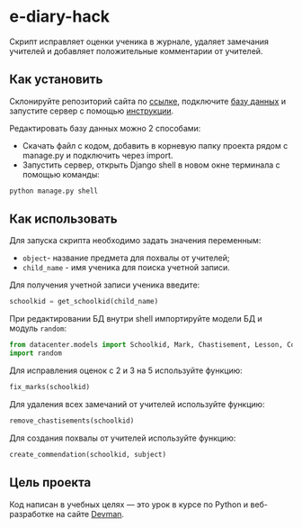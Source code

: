 # e-diary-hack

Cкрипт исправляет оценки ученика в журнале, удаляет замечания учителей и добавляет положительные комментарии от учителей.

## Как установить

Склонируйте репозиторий сайта по [ссылке](https://github.com/devmanorg/e-diary), подключите [базу данных](https://dvmn.org/filer/canonical/1562234129/166/) и запустите сервер с помощью [инструкции](https://github.com/devmanorg/e-diary/tree/master#переменные-окружения).

Редактировать базу данных можно 2 способами:

* Cкачать файл с кодом, добавить в корневую папку проекта рядом с manage.py и подключить через import.
* Запустить сервер, открыть Django shell в новом окне терминала с помощью команды:

```python
python manage.py shell
```

## Как использовать

Для запуска скрипта необходимо задать значения переменным:

* `object`- название предмета для похвалы от учителей;
* `child_name` - имя ученика для поиска учетной записи.

Для получения учетной записи ученика введите:

```python
schoolkid = get_schoolkid(child_name)
```

При редактировании БД внутри shell импортируйте модели БД и модуль `random`:

```python
from datacenter.models import Schoolkid, Mark, Chastisement, Lesson, Commendation
import random
```

Для исправления оценок с 2 и 3 на 5 используйте функцию:

```python
fix_marks(schoolkid)
```

Для удаления всех замечаний от учителей используйте функцию:

```python
remove_chastisements(schoolkid)
```

Для создания похвалы от учителей используйте функцию:

```python
create_commendation(schoolkid, subject)
```

## Цель проекта

Код написан в учебных целях — это урок в курсе по Python и веб-разработке на сайте [Devman](https://dvmn.org).
